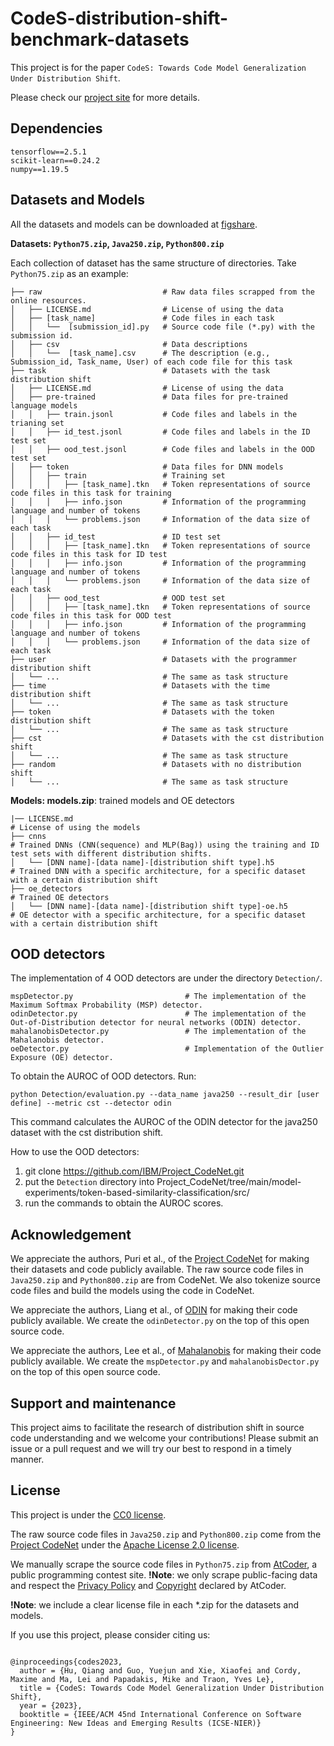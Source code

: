 # CodeS-distribution-shift-benchmark-datasets

This project is for the paper ``CodeS: Towards Code Model Generalization Under Distribution Shift``. 

Please check our [project site](https://sites.google.com/view/codes-distribution-shift) for more details.

## Dependencies
```
tensorflow==2.5.1
scikit-learn==0.24.2
numpy==1.19.5
```

## Datasets and Models

All the datasets and models can be downloaded at [figshare](https://figshare.com/s/16e923c6d4d94e3559ba).

**Datasets: ``Python75.zip``, ``Java250.zip``, ``Python800.zip``**

Each collection of dataset has the same structure of directories. Take ``Python75.zip`` as an example:


    ├── raw                           # Raw data files scrapped from the online resources.
    │   ├── LICENSE.md                # License of using the data
    │   ├── [task_name]               # Code files in each task
    │   │   └──  [submission_id].py   # Source code file (*.py) with the submission id.
    │   ├── csv                       # Data descriptions
    │   │   └──  [task_name].csv      # The description (e.g., Submission_id, Task_name, User) of each code file for this task
    ├── task                          # Datasets with the task distribution shift 
    │   ├── LICENSE.md                # License of using the data
    │   ├── pre-trained               # Data files for pre-trained language models
    │   │   ├── train.jsonl           # Code files and labels in the trianing set
    │   │   ├── id_test.jsonl         # Code files and labels in the ID test set
    │   │   ├── ood_test.jsonl        # Code files and labels in the OOD test set
    │   ├── token                     # Data files for DNN models
    │   │   ├── train                 # Training set
    │   │   │   ├── [task_name].tkn   # Token representations of source code files in this task for training
    │   │   │   ├── info.json         # Information of the programming language and number of tokens
    │   │   │   └── problems.json     # Information of the data size of each task
    │   │   ├── id_test               # ID test set
    │   │   │   ├── [task_name].tkn   # Token representations of source code files in this task for ID test
    │   │   │   ├── info.json         # Information of the programming language and number of tokens
    │   │   │   └── problems.json     # Information of the data size of each task
    │   │   ├── ood_test              # OOD test set
    │   │   │   ├── [task_name].tkn   # Token representations of source code files in this task for OOD test
    │   │   │   ├── info.json         # Information of the programming language and number of tokens
    │   │   │   └── problems.json     # Information of the data size of each task
    ├── user                          # Datasets with the programmer distribution shift 
    │   └── ...                       # The same as task structure
    ├── time                          # Datasets with the time distribution shift 
    │   └── ...                       # The same as task structure
    ├── token                         # Datasets with the token distribution shift 
    │   └── ...                       # The same as task structure
    ├── cst                           # Datasets with the cst distribution shift 
    │   └── ...                       # The same as task structure
    ├── random                        # Datasets with no distribution shift 
    │   └── ...                       # The same as task structure

**Models: models.zip**: trained models and OE detectors

    |── LICENSE.md                                                            # License of using the models
    ├── cnns                                                                  # Trained DNNs (CNN(sequence) and MLP(Bag)) using the training and ID test sets with different distribution shifts.
    │   └── [DNN name]-[data name]-[distribution shift type].h5               # Trained DNN with a specific architecture, for a specific dataset with a certain distribution shift
    ├── oe_detectors                                                          # Trained OE detectors
    │   └── [DNN name]-[data name]-[distribution shift type]-oe.h5            # OE detector with a specific architecture, for a specific dataset with a certain distribution shift

## OOD detectors
The implementation of 4 OOD detectors are under the directory ``Detection/``.

```
mspDetector.py                         # The implementation of the Maximum Softmax Probability (MSP) detector.
odinDetector.py                        # The implementation of the Out-of-Distribution detector for neural networks (ODIN) detector.
mahalanobisDetector.py                 # The implementation of the Mahalanobis detector.
oeDetector.py                          # Implementation of the Outlier Exposure (OE) detector.
``` 

To obtain the AUROC of OOD detectors. Run:
 ```
python Detection/evaluation.py --data_name java250 --result_dir [user define] --metric cst --detector odin
 ```
This command calculates the AUROC of the ODIN detector for the java250 dataset with the cst distribution shift.


How to use the OOD detectors:
1. git clone https://github.com/IBM/Project_CodeNet.git
2. put the ``Detection`` directory into Project_CodeNet/tree/main/model-experiments/token-based-similarity-classification/src/
3. run the commands to obtain the AUROC scores.

## Acknowledgement

We appreciate the authors, Puri et al., of the [Project CodeNet](https://github.com/IBM/Project_CodeNet) for making their datasets and code publicly available. The raw source code files in ``Java250.zip`` and ``Python800.zip`` are from CodeNet. We also tokenize source code files and build the models using the code in CodeNet.

We appreciate the authors, Liang et al., of [ODIN](https://github.com/facebookresearch/odin) for making their code publicly available. We create the ``odinDetector.py`` on the top of this open source code.

We appreciate the authors, Lee et al., of [Mahalanobis](https://github.com/pokaxpoka/deep_Mahalanobis_detector) for making their code publicly available. We create the ``mspDetector.py`` and ``mahalanobisDector.py`` on the top of this open source code.


## Support and maintenance

This project aims to facilitate the research of distribution shift in source code understanding and we welcome your contributions! Please submit an issue or a pull request and we will try our best to respond in a timely manner. 

## License
This project is under the [CC0 license](https://github.com/testing-cs/CodeS/blob/main/LICENSE.md).

The raw source code files in ``Java250.zip`` and ``Python800.zip`` come from the [Project CodeNet](https://github.com/IBM/Project_CodeNet) under the [Apache License 2.0 license](https://github.com/IBM/Project_CodeNet/blob/main/LICENSE).

We manually scrape the source code files in ``Python75.zip`` from [AtCoder](https://atcoder.jp/), a public programming contest site. 
**!Note**: we only scrape public-facing data and respect the [Privacy Policy](https://atcoder.jp/privacy) and [Copyright](https://atcoder.jp/tos) declared by AtCoder.


**!Note**: we include a clear license file in each *.zip for the datasets and models.

If you use this project, please consider citing us:
<pre><code>
@inproceedings{codes2023,
  author = {Hu, Qiang and Guo, Yuejun and Xie, Xiaofei and Cordy, Maxime and Ma, Lei and Papadakis, Mike and Traon, Yves Le},
  title = {CodeS: Towards Code Model Generalization Under Distribution Shift},
  year = {2023},
  booktitle = {IEEE/ACM 45nd International Conference on Software Engineering: New Ideas and Emerging Results (ICSE-NIER)}
}
</code></pre>
